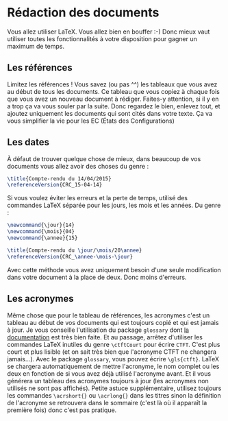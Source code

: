 # Rédaction des documents

Vous allez utiliser LaTeX. Vous allez bien en bouffer :-) Donc mieux vaut utiliser toutes les fonctionnalités à votre disposition pour gagner un maximum de temps.

## Les références

Limitez les références ! Vous savez (ou pas ^^) les tableaux que vous avez au début de tous les documents. Ce tableau que vous copiez à chaque fois que vous avez un nouveau document à rédiger. Faites-y attention, si il y en a trop ça va vous souler par la suite. Donc regardez le bien, enlevez tout, et ajoutez uniquement les documents qui sont cités dans votre texte. Ça va vous simplifier la vie pour les EC (États des Configurations)

## Les dates

À défaut de trouver quelque chose de mieux, dans beaucoup de vos documents vous allez avoir des choses du genre :
```latex
\title{Compte-rendu du 14/04/2015}
\referenceVersion{CRC_15-04-14}
```
Si vous voulez éviter les erreurs et la perte de temps, utilisé des commandes LaTeX séparée pour les jours, les mois et les années. Du genre :
```latex
\newcommand{\jour}{14}
\newcommand{\mois}{04}
\newcommand{\annee}{15}

\title{Compte-rendu du \jour/\mois/20\annee}
\referenceVersion{CRC_\annee-\mois-\jour}
```
Avec cette méthode vous avez uniquement besoin d'une seule modification dans votre document à la place de deux. Donc moins d'erreurs.

## Les acronymes

Même chose que pour le tableau de références, les acronymes c'est un tableau au début de vos documents qui est toujours copié et qui est jamais à jour. Je vous conseille l'utilisation du package `glossary` dont [la documentation](https://en.wikibooks.org/wiki/LaTeX/Glossary) est très bien faite. Et au passage, arrêtez d'utiliser les commandes LaTeX inutiles du genre `\ctftCourt` pour écrire `CTFT`. C'est plus court et plus lisible (et on sait très bien que l'acronyme CTFT ne changera jamais…). Avec le package `glossary`, vous pouvez écrire `\gls{ctft}`. LaTeX se chargera automatiquement de mettre l'acronyme, le nom complet ou les deux en fonction de si vous avez déjà utilisé l'acronyme avant. Et il vous générera un tableau des acronymes toujours à jour (les acronymes non utilisés ne sont pas affichés). Petite astuce supplémentaire, utilisez toujours les commandes `\acrshort{}` ou `\acrlong{}` dans les titres sinon la définition de l'acronyme se retrouvera dans le sommaire (c'est là où il apparaît la première fois) donc c'est pas pratique.
